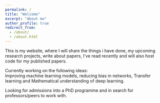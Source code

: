 ```yaml
---
permalink: /
title: "Welcome"
excerpt: "About me"
author_profile: true
redirect_from: 
  - /about/
  - /about.html
---
```


<p>This is my website, where I will share the things i have done, my upcoming research projects, write about papers, I've read recently and will also host code for my published papers. </p>
<p>Currently working on the following ideas:<br> Improving machine learning models, reducing bias in networks, Transfer learning and Mathematical understanding of deep learning.</p>
Looking for admissions into a PhD programme and in search for professors/peers to work with.
